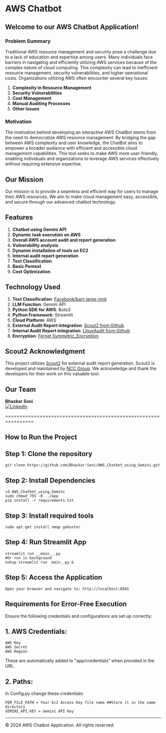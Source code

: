 # AWS Chatbot

## Welcome to our AWS Chatbot Application!

### Problem Summary
Traditional AWS resource management and security pose a challenge due to a lack of education and expertise among users. Many individuals face barriers in navigating and efficiently utilizing AWS services because of the complex nature of cloud computing. This complexity can lead to inefficient resource management, security vulnerabilities, and higher operational costs. Organizations utilizing AWS often encounter several key issues:
1. **Complexity in Resource Management**
2. **Security Vulnerabilities**
3. **Cost Management**
4. **Manual Auditing Processes**
5. **Other Issues**

### Motivation
The motivation behind developing an interactive AWS ChatBot stems from the need to democratize AWS resource management. By bridging the gap between AWS complexity and user knowledge, the ChatBot aims to empower a broader audience with efficient and accessible cloud management capabilities. This tool seeks to make AWS more user-friendly, enabling individuals and organizations to leverage AWS services effectively without requiring extensive expertise.

## Our Mission
Our mission is to provide a seamless and efficient way for users to manage their AWS resources. We aim to make cloud management easy, accessible, and secure through our advanced chatbot technology.

## Features
1. **Chatbot using Gemini API**
2. **Dynamic task execution on AWS**
3. **Overall AWS account audit and report generation**
4. **Vulnerability analysis**
5. **Dynamic installation of tools on EC2**
6. **Internal audit report generation**
7. **Text Classification**
8. **Basic Pentest**
9. **Cost Optimization**

## Technology Used
1. **Text Classification**: [Facebook/bart-large-mnli](https://huggingface.co/facebook/bart-large-mnli)
2. **LLM Function**: Gemini API
3. **Python SDK for AWS**: Boto3
4. **Python Framework**: Streamlit
5. **Cloud Platform**: AWS
6. **External Audit Report integration**: [Scout2 from Github](https://github.com/nccgroup/Scout2)
7. **Internal Audit Report integration**: [LinuxAudit from Github](https://github.com/Bhaskar-Soni/linux_admin/blob/main/shell_scripts/linux_audit_with_html_report.sh)
8. **Encryption**: [Fernet Symmetric_Encryption](https://cryptography.io/en/latest/fernet/)

## Scout2 Acknowledgment
This project utilizes [Scout2](https://github.com/nccgroup/Scout2) for external audit report generation. Scout2 is developed and maintained by [NCC Group](https://www.nccgroup.com/). We acknowledge and thank the developers for their work on this valuable tool.

## Our Team

**Bhaskar Soni**  
[![LinkedIn](https://img.shields.io/badge/LinkedIn-0A66C2?style=for-the-badge&logo=linkedin&logoColor=white)](https://www.linkedin.com/in/sonibhaskar)

================================================================

## How to Run the Project

## Step 1: Clone the repository
```
git clone https://github.com/Bhaskar-Soni/AWS_Chatbot_using_Gemini.git
```

## Step 2: Install Dependencies
```
cd AWS_Chatbot_using_Gemini
sudo chmod 755 -R ../app
pip install -r requirements.txt
```

## Step 3: Install required tools
```
sudo apt-get install nmap gobuster 
```

## Step 4: Run Streamlit App
```
streamlit run __main__.py
#Or run in background
nohup streamlit run _main_.py &
```

## Step 5: Access the Application
```
Open your browser and navigate to: http://localhost:8501
```

## Requirements for Error-Free Execution
Ensure the following credentials and configurations are set up correctly:

## 1. AWS Credentials:
```
AWS Key
AWS Secret
AWS Region
```
These are automatically added to "app/credentials" when provided in the URL.

## 2. Paths:
In Config.py change these credentials:
```
PEM_FILE_PATH = Your Ec2 Access Key file name ##Store it in the same directory
GEMINI_API_KEY = Gemini API Key
```
---

© 2024 AWS Chatbot Application. All rights reserved.
